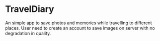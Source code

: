 # TravelDiary

An simple app to save photos and memories while travelling to different places.
User need to create an account to save images on server with no degradation in quality.

